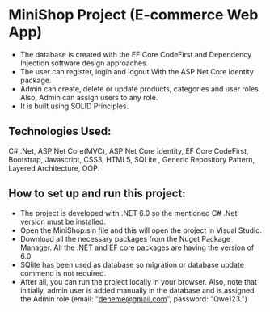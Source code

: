 # MiniShop Project (E-commerce Web App)

- The database is created with the EF Core CodeFirst and Dependency Injection software design approaches.
- The user can register, login and logout With the ASP Net Core Identity package.
- Admin can create, delete or update products, categories and user roles. Also, Admin can assign users to any role.
- It is built using SOLID Principles.

## Technologies Used:
C# .Net, ASP Net Core(MVC), ASP Net Core Identity, EF Core CodeFirst, Bootstrap, Javascript, CSS3, HTML5, SQLite , Generic Repository Pattern, Layered Architecture, OOP.

## How to set up and run this project:

- The project is developed with .NET 6.0 so the mentioned C# .Net version must be installed.
- Open the MiniShop.sln file and this will open the project in Visual Studio.
- Download all the necessary packages from the Nuget Package Manager. All the .NET and EF core packages are having the version of 6.0.
- SQlite has been used as database so migration or database update commend is not required.
- After all, you can run the project locally in your browser. Also, note that initially, admin user is added manually in the database and is assigned the Admin role.(email: "deneme@gmail.com", password: "Qwe123.")


